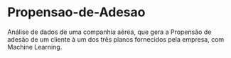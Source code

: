 # Propensao-de-Adesao
Análise de dados de uma companhia aérea, que gera a Propensão de adesão de um cliente à um dos três planos fornecidos pela empresa, com Machine Learning.
